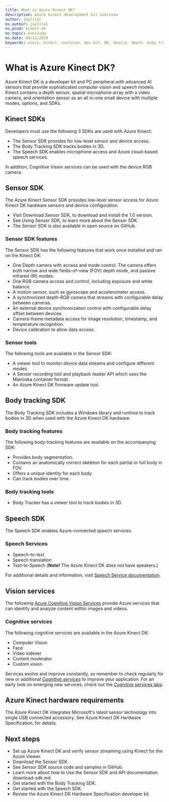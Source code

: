 ```yaml
---
title: What is Azure Kinect DK? 
description: azure kinect development kit overview
author: joylital
ms.author: joylital
ms.prod: kinect-dk
ms.topic: overview 
ms.date: 04/11/2019
keywords: azure, kinect, overview, dev kit, DK, device, depth, body tracking, speech, cognitive services, SDKs, SDK, firmware
---
```


# What is Azure Kinect DK?

Azure Kinect DK is a developer kit and PC peripheral with advanced AI sensors that provide sophisticated computer vision and speech models.  Kinect contains a depth sensor, spatial microphone array with a video camera, and orientation sensor as an all in-one small device with multiple modes, options, and SDKs.

## Kinect SDKs

Developers must use the following 3 SDKs are used with Azure Kinect:

* The Sensor SDK  provides for low-level sensor and device access.
* The Body Tracking SDK tracks bodies in 3D.
* The Speech SDK enables microphone access and Azure cloud-based speech services.

In addition, Cognitive Vision services can be used with the device RGB camera.

## Sensor SDK

The Azure Kinect Sensor SDK provides low-level sensor access for Azure Kinect DK hardware sensors and device configuration.

* Visit Download Sensor SDK, to download and install the 1.0 version.
* See Using Sensor SDK, to learn more about the Sensor SDK.
* The Sensor SDK is also available in open source on GitHub.

### Sensor SDK features

The Sensor SDK has the following features that work once installed and ran on the Kinect DK:

* One Depth camera with access and mode control. The camera offers both narrow and wide fields-of-view (FOV) depth mode, and passive infrared (IR) modes.
* One RGB camera access and control, including exposure and white balance.
* A motion sensor, such as gyroscope and accelerometer access.
* A synchronized depth-RGB camera that streams with configurable delay between cameras.
* An external device synchronization control with configurable delay offset between devices.
* Camera-frame metadata access for image resolution, timestamp, and temperature recognition.
* Device calibration to allow data access.

### Sensor tools

The following tools are available in the Sensor SDK:

* A viewer tool to monitor device data streams and configure different modes.
* A Sensor recording tool and playback reader API which uses the Matroska container format.
* An Azure Kinect DK firmware update tool.

## Body tracking SDK

The Body Tracking SDK includes a Windows library and runtime to track bodies in 3D when used with the Azure Kinect DK hardware.

### Body tracking features

The following body-tracking features are available on the accompanying SDK:

* Provides body segmentation.
* Contains an anatomically correct skeleton for each partial or full body in FOV.
* Offers a unique identity for each body.
* Can track bodies over time.

### Body tracking tools

* Body Tracker has a viewer tool to track bodies in 3D.

## Speech SDK

The Speech SDK enables Azure-connected speech services.

### Speech Services

* Speech-to-text
* Speech translation
* Text-to-Speech (**Note!** The Azure Kinect DK does not have speakers.)

For additional details and information, visit [Speech Service documentation](https://docs.microsoft.com/en-us/azure/cognitive-services/speech-service/).

## Vision services

The following [Azure Cognitive Vision Services](https://azure.microsoft.com/en-us/services/cognitive-services/directory/vision/) provide Azure services that can identify and analyze content within images and videos.

### Cognitive services

The following cognitive services are available in the Azure Kinect DK:

* Computer Vision
* Face
* Video indexer
* Content moderator
* Custom vision

Services evolve and improve constantly, so remember to check regularly for new or additional [Cognitive services]( https://azure.microsoft.com/en-us/services/cognitive-services/) to improve your application. For an early look on emerging new services, check out the [Cognitive services labs](https://labs.cognitive.microsoft.com/).

## Azure Kinect hardware requirements

The Azure Kinect DK integrates Microsoft's latest sensor technology into single USB connected accessory. See Azure Kinect DK Hardware Specification, for details.

## Next steps

*  Set up Azure Kinect DK and verify sensor streaming using Kinect for the Azure Viewer.
* Download the Sensor SDK.
* See Sensor SDK source code and samples in GitHub.
* Learn more about how to Use the Sensor SDK and API documentation download-sdk.md.
* Get started with the Body Tracking SDK.
* Get started with the Speech SDK.
* Review the Azure Kinect DK Hardware Specification developer kit.
